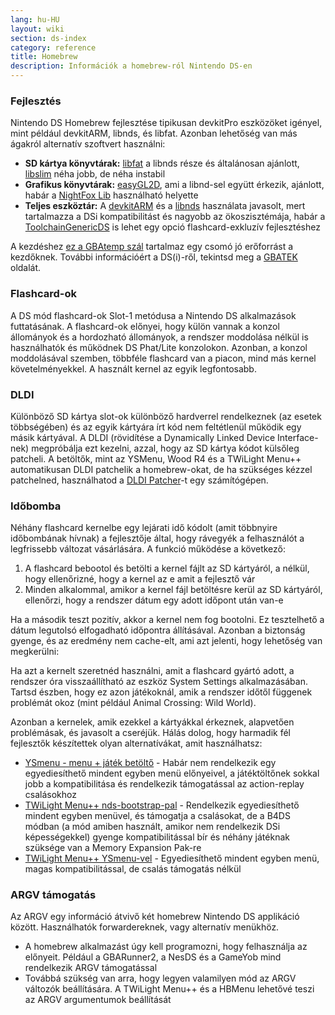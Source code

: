 ```yaml
---
lang: hu-HU
layout: wiki
section: ds-index
category: reference
title: Homebrew
description: Információk a homebrew-ról Nintendo DS-en
---
```


### Fejlesztés
Nintendo DS Homebrew fejlesztése tipikusan devkitPro eszközöket igényel, mint például devkitARM, libnds, és libfat. Azonban lehetőség van más ágakról alternatív szoftvert használni:

- **SD kártya könyvtárak:** [libfat](https://github.com/devkitPro/libfat) a libnds része és általánosan ajánlott, [libslim](https://github.com/DS-Homebrew/libslim/) néha jobb, de néha instabil
- **Grafikus könyvtárak:** [easyGL2D](http://rel.phatcode.net/junk.php?id=117), ami a libnd-sel együtt érkezik, ajánlott, habár a [NightFox Lib](https://github.com/knightfox75/nds_nflib) használható helyette
- **Teljes eszköztár:** A [devkitARM](https://devkitpro.org/wiki/Getting_Started) és a [libnds](https://libnds.devkitpro.org/) használata javasolt, mert tartalmazza a DSi kompatibilitást és nagyobb az ökoszisztémája, habár a [ToolchainGenericDS](https://bitbucket.org/Coto88/toolchaingenericds) is lehet egy opció flashcard-exkluzív fejlesztéshez

A kezdéshez [ez a GBAtemp szál](https://gbatemp.net/threads/useful-resources-to-help-you-out-with-starting-to-make-nds-homebrew.580507/#post-9322674) tartalmaz egy csomó jó erőforrást a kezdőknek. További információért a DS(i)-ről, tekintsd meg a [GBATEK](https://problemkaputt.de/gbatek-contents.htm) oldalát.

### Flashcard-ok
A DS mód flashcard-ok Slot-1 metódusa a Nintendo DS alkalmazások futtatásának. A flashcard-ok előnyei, hogy külön vannak a konzol állományok és a hordozható állományok, a rendszer moddolása nélkül is használhatók és működnek DS Phat/Lite konzolokon. Azonban, a konzol moddolásával szemben, többféle flashcard van a piacon, mind más kernel követelményekkel. A használt kernel az egyik legfontosabb.

### DLDI
Különböző SD kártya slot-ok különböző hardverrel rendelkeznek (az esetek többségében) és az egyik kártyára írt kód nem feltétlenül működik egy másik kártyával. A DLDI (rövidítése a Dynamically Linked Device Interface-nek) megpróbálja ezt kezelni, azzal, hogy az SD kártya kódot külsőleg patcheli. A betöltők, mint az YSMenu, Wood R4 és a TWiLight Menu++ automatikusan DLDI patchelik a homebrew-okat, de ha szükséges kézzel patchelned, használhatod a [DLDI Patcher](https://www.chishm.com/DLDI#tools)-t egy számítógépen.

### Időbomba
Néhány flashcard kernelbe egy lejárati idő kódolt (amit többnyire időbombának hívnak) a fejlesztője által, hogy rávegyék a felhasználót a legfrissebb változat vásárlására. A funkció működése a következő:

1. A flashcard bebootol és betölti a kernel fájlt az SD kártyáról, a nélkül, hogy ellenőrizné, hogy a kernel az e amit a fejlesztő vár
1. Minden alkalommal, amikor a kernel fájl betöltésre kerül az SD kártyáról, ellenőrzi, hogy a rendszer dátum egy adott időpont után van-e

Ha a második teszt pozitív, akkor a kernel nem fog bootolni. Ez tesztelhető a dátum legutolsó elfogadható időpontra állításával. Azonban a biztonság gyenge, és az eredmény nem cache-elt, ami azt jelenti, hogy lehetőség van megkerülni:

Ha azt a kernelt szeretnéd használni, amit a flashcard gyártó adott, a rendszer óra visszaállítható az eszköz System Settings alkalmazásában. Tartsd észben, hogy ez azon játékoknál, amik a rendszer időtől függenek problémát okoz (mint például Animal Crossing: Wild World).

Azonban a kernelek, amik ezekkel a kártyákkal érkeznek, alapvetően problémásak, és javasolt a cseréjük. Hálás dolog, hogy harmadik fél fejlesztők készítettek olyan alternatívákat, amit használhatsz:

- [YSmenu - menu + játék betöltő](https://gbatemp.net/threads/retrogamefan-updates-releases.267243/) - Habár nem rendelkezik egy egyediesíthető mindent egyben menü előnyeivel, a játéktöltőnek sokkal jobb a kompatibilitása és rendelkezik támogatással az action-replay csalásokhoz
- [TWiLight Menu++ nds-bootstrap-pal](../twilightmenu/installing-flashcard) - Rendelkezik egyediesíthető mindent egyben menüvel, és támogatja a csalásokat, de a B4DS módban (a mód amiben használt, amikor nem rendelkezik DSi képességekkel) gyenge kompatibilitással bír és néhány játéknak szüksége van a Memory Expansion Pak-re
- [TWiLight Menu++ YSmenu-vel](../twilightmenu/installing-flashcard) - Egyediesíthető mindent egyben menü, magas kompatibilitással, de csalás támogatás nélkül

### ARGV támogatás
Az ARGV egy információ átvivő két homebrew Nintendo DS applikáció között. Használhatók forwardereknek, vagy alternatív menükhöz.

- A homebrew alkalmazást úgy kell programozni, hogy felhasználja az előnyeit. Például a GBARunner2, a NesDS és a GameYob mind rendelkezik ARGV támogatással
- Továbbá szükség van arra, hogy legyen valamilyen mód az ARGV változók beállítására. A TWiLight Menu++ és a HBMenu lehetővé teszi az ARGV argumentumok beállítását
